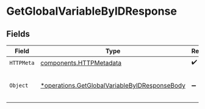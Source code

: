 # GetGlobalVariableByIDResponse


## Fields

| Field                                                                                                         | Type                                                                                                          | Required                                                                                                      | Description                                                                                                   |
| ------------------------------------------------------------------------------------------------------------- | ------------------------------------------------------------------------------------------------------------- | ------------------------------------------------------------------------------------------------------------- | ------------------------------------------------------------------------------------------------------------- |
| `HTTPMeta`                                                                                                    | [components.HTTPMetadata](../../models/components/httpmetadata.md)                                            | :heavy_check_mark:                                                                                            | N/A                                                                                                           |
| `Object`                                                                                                      | [*operations.GetGlobalVariableByIDResponseBody](../../models/operations/getglobalvariablebyidresponsebody.md) | :heavy_minus_sign:                                                                                            | a list of Global Variable objects                                                                             |